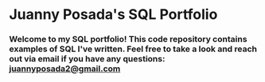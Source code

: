 # Juanny Posada's SQL Portfolio                                 
### Welcome to my SQL portfolio! This code repository contains examples of SQL I've written. Feel free to take a look and reach out via email if you have any questions: juannyposada2@gmail.com

